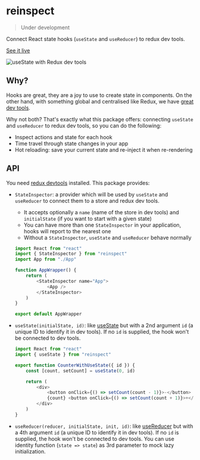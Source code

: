 # reinspect

> Under development

Connect React state hooks (`useState` and `useReducer`) to redux dev tools.

[See it live](https://7ypv9qw6j0.codesandbox.io/)

![useState with Redux dev tools](https://user-images.githubusercontent.com/1777517/49508706-4b223900-f87b-11e8-9c64-534e3dc51047.gif)

## Why?

Hooks are great, they are a joy to use to create state in components. On the other hand, with something global and centralised like Redux, we have [great dev tools](https://github.com/zalmoxisus/redux-devtools-extension).

Why not both? That's exactly what this package offers: connecting `useState` and `useReducer` to redux dev tools, so you can do the following:

-   Inspect actions and state for each hook
-   Time travel through state changes in your app
-   Hot reloading: save your current state and re-inject it when re-rendering

## API

You need [redux devtools](https://github.com/zalmoxisus/redux-devtools-extension) installed. This package provides:

-   `StateInspector`: a provider which will be used by `useState` and `useReducer` to connect them to a store and redux dev tools.

    -   It accepts optionally a `name` (name of the store in dev tools) and `initialState` (if you want to start with a given state)
    -   You can have more than one `StateInspector` in your application, hooks will report to the nearest one
    -   Without a `StateInspector`, `useState` and `useReducer` behave normally

    ```js
    import React from "react"
    import { StateInspector } from "reinspect"
    import App from "./App"

    function AppWrapper() {
        return (
            <StateInspector name="App">
                <App />
            </StateInspector>
        )
    }

    export default AppWrapper
    ```

-   `useState(initialState, id)`: like [useState](https://reactjs.org/docs/hooks-reference.html#usestate) but with a 2nd argument `id` (a unique ID to identify it in dev tools). If no `id` is supplied, the hook won't be connected to dev tools.

    ```js
    import React from "react"
    import { useState } from "reinspect"

    export function CounterWithUseState({ id }) {
        const [count, setCount] = useState(0, id)

        return (
            <div>
                <button onClick={() => setCount(count - 1)}>-</button>
                {count} <button onClick={() => setCount(count + 1)}>+</button>
            </div>
        )
    }
    ```

-   `useReducer(reducer, initialState, init, id)`: like [useReducer](https://reactjs.org/docs/hooks-reference.html#usereducer) but with a 4th argument `id` (a unique ID to identify it in dev tools). If no `id` is supplied, the hook won't be connected to dev tools. You can use identity function (`state => state`) as 3rd parameter to mock lazy initialization.
